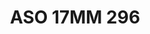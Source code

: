 ---
title: ASO 17MM 296
date: 
draft: false

# descripcion
description : Anillo de plata 925.

materials: Plata 1011

color: 

dimensions: 17mm diámetro

code: 05-23-1685

type: "Anillos"

categories: []

price: $7.010,00

price_eftvo: $5.960,00

# Images
# first image will be shown in the product page
images:
  # - image: "images/path_to_image"
  # La ubicacion de las imagenes es imagenes/Anillos/Anillos.Solo Plata/05-23-1685-aso-17mm-296
  - image: "./images/anillos/solo_plata/05-23-1685-aso-17mm-296.jpg"
---